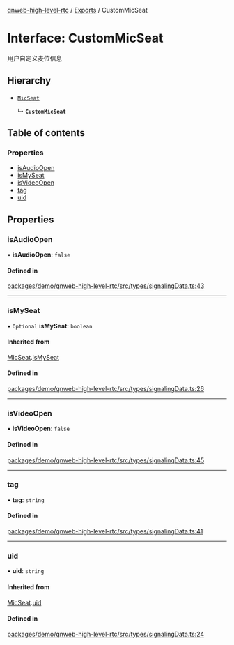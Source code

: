[qnweb-high-level-rtc](../README.md) / [Exports](../modules.md) / CustomMicSeat

# Interface: CustomMicSeat

用户自定义麦位信息

## Hierarchy

- [`MicSeat`](MicSeat.md)

  ↳ **`CustomMicSeat`**

## Table of contents

### Properties

- [isAudioOpen](CustomMicSeat.md#isaudioopen)
- [isMySeat](CustomMicSeat.md#ismyseat)
- [isVideoOpen](CustomMicSeat.md#isvideoopen)
- [tag](CustomMicSeat.md#tag)
- [uid](CustomMicSeat.md#uid)

## Properties

### isAudioOpen

• **isAudioOpen**: ``false``

#### Defined in

[packages/demo/qnweb-high-level-rtc/src/types/signalingData.ts:43](https://github.com/Spencer17x/solutions/blob/84e2f808/Frontend/front-end-solutions/packages/demo/qnweb-high-level-rtc/src/types/signalingData.ts#L43)

___

### isMySeat

• `Optional` **isMySeat**: `boolean`

#### Inherited from

[MicSeat](MicSeat.md).[isMySeat](MicSeat.md#ismyseat)

#### Defined in

[packages/demo/qnweb-high-level-rtc/src/types/signalingData.ts:26](https://github.com/Spencer17x/solutions/blob/84e2f808/Frontend/front-end-solutions/packages/demo/qnweb-high-level-rtc/src/types/signalingData.ts#L26)

___

### isVideoOpen

• **isVideoOpen**: ``false``

#### Defined in

[packages/demo/qnweb-high-level-rtc/src/types/signalingData.ts:45](https://github.com/Spencer17x/solutions/blob/84e2f808/Frontend/front-end-solutions/packages/demo/qnweb-high-level-rtc/src/types/signalingData.ts#L45)

___

### tag

• **tag**: `string`

#### Defined in

[packages/demo/qnweb-high-level-rtc/src/types/signalingData.ts:41](https://github.com/Spencer17x/solutions/blob/84e2f808/Frontend/front-end-solutions/packages/demo/qnweb-high-level-rtc/src/types/signalingData.ts#L41)

___

### uid

• **uid**: `string`

#### Inherited from

[MicSeat](MicSeat.md).[uid](MicSeat.md#uid)

#### Defined in

[packages/demo/qnweb-high-level-rtc/src/types/signalingData.ts:24](https://github.com/Spencer17x/solutions/blob/84e2f808/Frontend/front-end-solutions/packages/demo/qnweb-high-level-rtc/src/types/signalingData.ts#L24)
